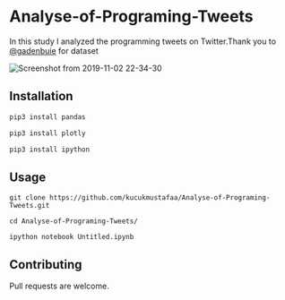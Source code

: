 # Analyse-of-Programing-Tweets

In this study I analyzed the programming tweets on Twitter.Thank you to [@gadenbuie](https://github.com/gadenbuie)
  for dataset

![Screenshot from 2019-11-02 22-34-30](https://user-images.githubusercontent.com/26482064/68076068-4171c000-fdc1-11e9-9214-e1183120acad.png)


## Installation


```bash
pip3 install pandas

pip3 install plotly

pip3 install ipython

```

## Usage

```
git clone https://github.com/kucukmustafaa/Analyse-of-Programing-Tweets.git

cd Analyse-of-Programing-Tweets/

ipython notebook Untitled.ipynb
```

## Contributing
Pull requests are welcome.

